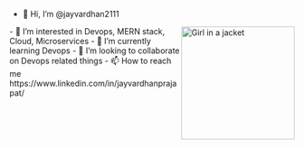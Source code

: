 - 👋 Hi, I’m @jayvardhan2111
 <img src="https://media.giphy.com/media/qgQUggAC3Pfv687qPC/giphy.gif" alt="Girl in a jacket" width="200" height="200" align="right">
- 👀 I’m interested in Devops, MERN stack, Cloud, Microservices
- 🌱 I’m currently learning Devops
- 💞️ I’m looking to collaborate on Devops related things
- 📫 How to reach me https://www.linkedin.com/in/jayvardhanprajapat/

<!---
jayvardhan2111/jayvardhan2111 is a ✨ special ✨ repository because its `README.md` (this file) appears on your GitHub profile.
You can click the Preview link to take a look at your changes.
--->
